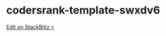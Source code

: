# codersrank-template-swxdv6

[Edit on StackBlitz ⚡️](https://stackblitz.com/edit/codersrank-template-swxdv6)